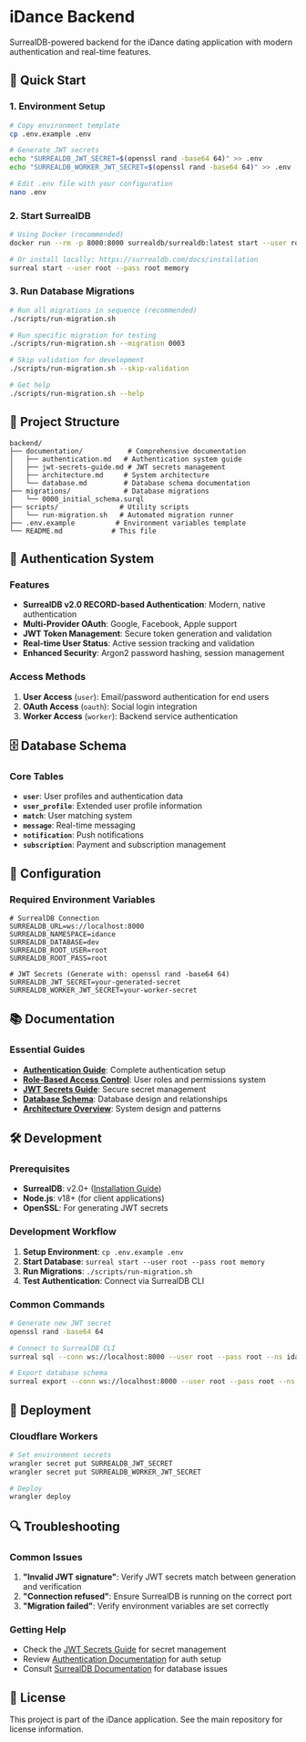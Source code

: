 # iDance Backend

SurrealDB-powered backend for the iDance dating application with modern authentication and real-time features.

## 🚀 Quick Start

### 1. Environment Setup

```bash
# Copy environment template
cp .env.example .env

# Generate JWT secrets
echo "SURREALDB_JWT_SECRET=$(openssl rand -base64 64)" >> .env
echo "SURREALDB_WORKER_JWT_SECRET=$(openssl rand -base64 64)" >> .env

# Edit .env file with your configuration
nano .env
```

### 2. Start SurrealDB

```bash
# Using Docker (recommended)
docker run --rm -p 8000:8000 surrealdb/surrealdb:latest start --user root --pass root memory

# Or install locally: https://surrealdb.com/docs/installation
surreal start --user root --pass root memory
```

### 3. Run Database Migrations

```bash
# Run all migrations in sequence (recommended)
./scripts/run-migration.sh

# Run specific migration for testing
./scripts/run-migration.sh --migration 0003

# Skip validation for development
./scripts/run-migration.sh --skip-validation

# Get help
./scripts/run-migration.sh --help
```

## 📁 Project Structure

```
backend/
├── documentation/           # Comprehensive documentation
│   ├── authentication.md   # Authentication system guide
│   ├── jwt-secrets-guide.md # JWT secrets management
│   ├── architecture.md     # System architecture
│   └── database.md         # Database schema documentation
├── migrations/             # Database migrations
│   └── 0000_initial_schema.surql
├── scripts/               # Utility scripts
│   └── run-migration.sh   # Automated migration runner
├── .env.example          # Environment variables template
└── README.md            # This file
```

## 🔐 Authentication System

### Features

- **SurrealDB v2.0 RECORD-based Authentication**: Modern, native authentication
- **Multi-Provider OAuth**: Google, Facebook, Apple support
- **JWT Token Management**: Secure token generation and validation
- **Real-time User Status**: Active session tracking and validation
- **Enhanced Security**: Argon2 password hashing, session management

### Access Methods

1. **User Access** (`user`): Email/password authentication for end users
2. **OAuth Access** (`oauth`): Social login integration
3. **Worker Access** (`worker`): Backend service authentication

## 🗄️ Database Schema

### Core Tables

- **`user`**: User profiles and authentication data
- **`user_profile`**: Extended user profile information
- **`match`**: User matching system
- **`message`**: Real-time messaging
- **`notification`**: Push notifications
- **`subscription`**: Payment and subscription management

## 🔧 Configuration

### Required Environment Variables

```env
# SurrealDB Connection
SURREALDB_URL=ws://localhost:8000
SURREALDB_NAMESPACE=idance
SURREALDB_DATABASE=dev
SURREALDB_ROOT_USER=root
SURREALDB_ROOT_PASS=root

# JWT Secrets (Generate with: openssl rand -base64 64)
SURREALDB_JWT_SECRET=your-generated-secret
SURREALDB_WORKER_JWT_SECRET=your-worker-secret
```

## 📚 Documentation

### Essential Guides

- **[Authentication Guide](./documentation/authentication.md)**: Complete authentication setup
- **[Role-Based Access Control](./documentation/role-based-access-control.md)**: User roles and permissions system
- **[JWT Secrets Guide](./documentation/jwt-secrets-guide.md)**: Secure secret management
- **[Database Schema](./documentation/database.md)**: Database design and relationships
- **[Architecture Overview](./documentation/architecture.md)**: System design and patterns

## 🛠️ Development

### Prerequisites

- **SurrealDB**: v2.0+ ([Installation Guide](https://surrealdb.com/docs/installation))
- **Node.js**: v18+ (for client applications)
- **OpenSSL**: For generating JWT secrets

### Development Workflow

1. **Setup Environment**: `cp .env.example .env`
2. **Start Database**: `surreal start --user root --pass root memory`
3. **Run Migrations**: `./scripts/run-migration.sh`
4. **Test Authentication**: Connect via SurrealDB CLI

### Common Commands

```bash
# Generate new JWT secret
openssl rand -base64 64

# Connect to SurrealDB CLI
surreal sql --conn ws://localhost:8000 --user root --pass root --ns idance --db dev

# Export database schema
surreal export --conn ws://localhost:8000 --user root --pass root --ns idance --db dev schema.surql
```

## 🚀 Deployment

### Cloudflare Workers

```bash
# Set environment secrets
wrangler secret put SURREALDB_JWT_SECRET
wrangler secret put SURREALDB_WORKER_JWT_SECRET

# Deploy
wrangler deploy
```

## 🔍 Troubleshooting

### Common Issues

1. **"Invalid JWT signature"**: Verify JWT secrets match between generation and verification
2. **"Connection refused"**: Ensure SurrealDB is running on the correct port
3. **"Migration failed"**: Verify environment variables are set correctly

### Getting Help

- Check the [JWT Secrets Guide](./documentation/jwt-secrets-guide.md) for secret management
- Review [Authentication Documentation](./documentation/authentication.md) for auth setup
- Consult [SurrealDB Documentation](https://surrealdb.com/docs) for database issues

## 📄 License

This project is part of the iDance application. See the main repository for license information.